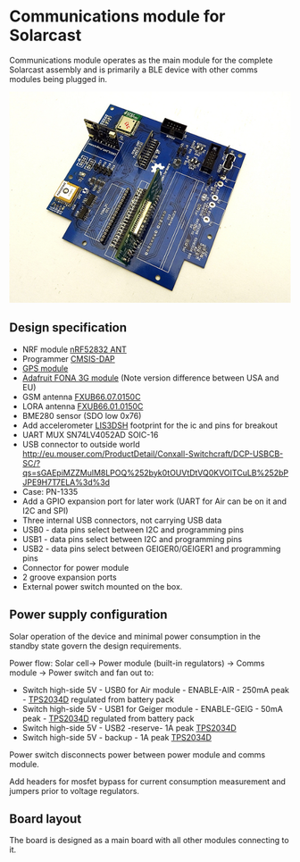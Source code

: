 # Communications module for Solarcast
Communications module operates as the main module for the complete Solarcast assembly and is primarily a BLE device with other comms modules being plugged in.

![Communications-module](/img/communication.jpg)

## Design specification
* NRF module [nRF52832 ANT](https://www.tindie.com/products/hnhoan/nrf52832-ant-bluetooth-le-arm-cortex-m4f-30-io/)
* Programmer [CMSIS-DAP](https://www.tindie.com/products/hnhoan/cmsis-dap-arm-debug-jtagswd-module-drag-and-drop/)
* [GPS module](https://www.adafruit.com/products/790)
* [Adafruit FONA 3G module](https://www.adafruit.com/products/2691) (Note version difference between USA and EU)
* GSM antenna [FXUB66.07.0150C](http://www.mouser.com/ProductDetail/Taoglas/FXUB66070150C/?qs=L8NdhHdZHXxzH3hw8Na69A%3D%3D)
* LORA antenna [FXUB66.01.0150C](http://www.mouser.com/ProductDetail/Taoglas/FXUB66010150C/?qs=sGAEpiMZZMuBTKBKvsBmlEt2wojY8dgW39nSVW3ZfN0%3d)
* BME280 sensor (SDO low 0x76)
* Add accelerometer [LIS3DSH](https://www.adafruit.com/products/2809) footprint for the ic and pins for breakout
* UART MUX SN74LV4052AD SOIC-16
* USB connector to outside world http://eu.mouser.com/ProductDetail/Conxall-Switchcraft/DCP-USBCB-SC/?qs=sGAEpiMZZMulM8LPOQ%252byk0tOUVtDtVQ0KVOITCuLB%252bPJPE9H7T7ELA%3d%3d
* Case: PN-1335
* Add a GPIO expansion port for later work (UART for Air can be on it and I2C and SPI)
* Three internal USB connectors, not carrying USB data
 * USB0 - data pins select between I2C and programming pins
 * USB1 - data pins select between I2C and programming pins
 * USB2 - data pins select between GEIGER0/GEIGER1 and programming pins
* Connector for power module
* 2 groove expansion ports
* External power switch mounted on the box.


## Power supply configuration
Solar operation of the device and minimal power consumption in the standby state govern the design requirements.

Power flow: Solar cell-> Power module (built-in regulators) -> Comms module -> Power switch and fan out to:
* Switch high-side 5V - USB0 for Air module - ENABLE-AIR - 250mA peak - [TPS2034D](http://www.ti.com/product/TPS2034D?keyMatch=TPS2034D&tisearch=Search-EN-Everything) regulated from battery pack
* Switch high-side 5V - USB1 for Geiger module - ENABLE-GEIG - 50mA peak - [TPS2034D](http://www.ti.com/product/TPS2034D?keyMatch=TPS2034D&tisearch=Search-EN-Everything) regulated from battery pack
* Switch high-side 5V - USB2 -reserve- 1A peak [TPS2034D](http://www.ti.com/product/TPS2034D?keyMatch=TPS2034D&tisearch=Search-EN-Everything)
* Switch high-side 5V - backup - 1A peak [TPS2034D](http://www.ti.com/product/TPS2034D?keyMatch=TPS2034D&tisearch=Search-EN-Everything)

Power switch disconnects power between power module and comms module.

Add headers for mosfet bypass for current consumption measurement and jumpers prior to voltage regulators.

## Board layout
The board is designed as a main board with all other modules connecting to it.
